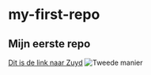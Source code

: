 # my-first-repo

## Mijn eerste repo
[Dit is de link naar Zuyd](www.zuyd.nl)
![Tweede manier ](www.zuyd.nl)
